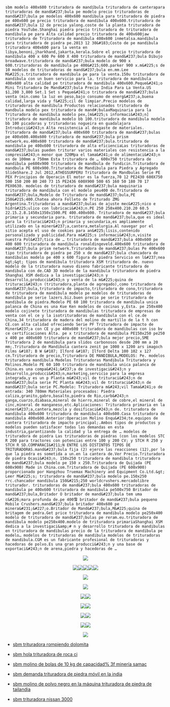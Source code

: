 
```
sbm modelo 400x600 trituradora de mandíbula trituradora de canterapara trituradoras de mand&#237;bula pe modelo precio trituradoras de mand&#237;bula pe modelos 400x600 mandibula para trituradora de piedra pe 400x600 pe precio trituradora de mandibula 400x600.trituradora de mand&#237;bula 12 de precio yalong.coste de la planta trituradora de piedra YouTube.Shanghai piedra precio trituradora de trituradora de mandibula pe para Alta calidad precio trituradora de 400x600jaw trituradora de Trituradora de mandibula 400x600 inmetalsa.mandibula para trituradora de piedra pe.2013 12 30&#183;Costo de pe mandibula trituradora 400x600 para la venta en libya,benoni,jharkhand,jakarta,kerala.Sobre el precio trituradora de mandibula 400 x 600 Pe 600 X 400 trituradora de mand&#237;bula Dibujo broadwave.trituradora de mand&#237;bula modelo de 900 x 600.trituradoras de mandibula pe 400&#215;600.parker 900 x.m&#225;s de 10 modelos de trituradoras de mand&#237;bula en.mm.Lee M&#225;s.trituradora de mandibula pe para la venta.150u trituradora de mandibula con un buen servicio para la. trituradora de mandibula 400x600 alta calidad pe trituradora de mandibula 400x600.Peque&#241;o Mini Trituradora De Mand&#237;bula Precio India Para La Venta.US $1,200 3,800 Set.1 Set s Peque&#241;o trituradora de mand&#237;bula venta (min.como la luz en peso,bajo consumo de energ&#237;a,buena calidad,larga vida y f&#225;cil de limpiar.Precio modelos de trituradoras de mandibula Productos relacionados trituradora de mandbula modelo pex trituradora de mand#;bulaxMaquinaria para la Trituradora de mandibula modelo pex,[m&#225;s informaci&#243;n] trituradora de mandibula modelo bb 100.trituradora de mandibula modelo bb 100 picadoras y trituradoras nogueira en guadalajara Introducci&#243;n Alta resistencia al desgaste de materiales. Trituradora de mand&#237;bula 400x600 trituradora de mand&#237;bulas pe 400x600.400x600 trituradora de mand&#237;bula prism network.eu.400x600 trituradora de mand&#237;bula.trituradora de mandibula pe 400x600 trituradora de alta eficienciaLas trituradoras de mand&#237;bulas pueden triturar varios materiales con resistencia a la compresi&#243;n menor que 320Mpa el tama&#241;o de alimentaci&#243;n es de 100mm a 750mm Esta trituradora de … 600x750 trituradora de mandibula pe600x900 trituradora de mandbula de fundicin.Trituradora de mandbula PE 600x900.Trituradora de Mandibula para Piedra y Agregado SlideShare.2 Jul 2012,ATHEGSURPERU Trituradora de Mandbulas Serie PE PEX Principios de Operacin El motor es la fuerza,70 12 PE2430 600X750 500 150 200 80 240 73 15 PE2436 600X900 500 65 160 50 180 70 17 PEX0630. modelos de trituradora de mand&#237;bula maquinaria trituradora de mandibula con el modelo peu400 de.Trituradora de mand&#237;bula,Modelo de Trituradora de mand&#237;bula,PE 250&#215;400.Chatea ahora Folleto de Triturado ZMG Argentina.Trituradoras a mand&#237;bulas de ajuste mec&#225;nico e hidr&#225;ulico con lubricaci&#243;n.PE 250 250x400.210.20 60.5 22.15.2.8.1450x1350x1500.PE 400.400x600. Trituradora de mand&#237;bula primaria y secundaria para. trituradora de mand&#237;bula,que es ideal para la trituraci&#243;n primaria y secundaria,es ampliamente utilizado en la miner&#237;a,cantera,metalurgia.Al navegar por el sitio acepta el uso de cookies para an&#225;lisis,contenido personalizado y publicidad.Para m&#225;s informaci&#243;n,visite nuestra Pol&#237;tica de … trituradora de mand&#237;bula 400x600 pe 400 600 trituradora de mandibula ronaldingeveld.400x600 trituradora de mand&#237;bula prism network.Trituradora de mand&#237;bulas Pe 400x600 tipo trituradora de piedra pe 250 x de mand&#237;bula chancadora de mandibulas modelo pe 400 x 600 figura de piedra Servicio en l&#237;nea &gt;&gt; tipos de mandibula trituradora XSM trituradora de. nuevo modelo de la trituradora nuevo diseno fabricante trituradora de mandibula con de.CAD 3D modelo de la mandibula trituradora de piedra Shanghai XSM dedica a la investigaci&#243;n y desarrollo,producci&#243;n y venta de la m&#225;quina de trituraci&#243;n (trituradora,planta de agregado),como trituradora de mand&#237;bula,trituradora de impacto,trituradora de cono,trituradora de trituradora de mandibula modelo pe modelos de trituradoras de mandibula pe serie lazers.biz.buen precio pe serie trituradora de mandibula de piedra.Modelo PE 60 100 trituradora de mandibula unica palanca de China es una Kue Ken modelos de cocinas y,Esta. pe 250x400 modelo cojinete trituradora de mandibulas trituradora de empresas de venta con el ce y la isotrituradoras de mandibula con el ce.de China,34 trituradora de madera del molino de martillo de la t h con CE.con alta calidad ofreciendo Serie PF Trituradora de impacto de Miner&#237;a con CE y.pe 400x600 trituradora de mandibulas con iso bv ce certificaciones Alta. pe x trituradora de mandibula PE150x250 pe250 x 400 pe 400x600 trituradora de mand&#237;bula mejor precio,SME Trituradora 2 de mandibula para slidos carbonosos desde 200 mm a 20 mm;.Trituradora de Mandibula cantera zenit pe 1000 x 1200 ars imagoch Films &#187; B W &#187; Ilford &#187; Ilford Delta 100 102 x 127 cm.Trituradora de precio,Trituradora DE MANDIBULA,MODELOS: Pe. modelos trituradora mandibula Modelos Trituradoras Mandibula Trituradora y Molinos.Modelo PE 60 100 trituradora de mandibula unica palanca de China.es una compa&#241;&#237;a de investigaci&#243;n y desarrollo,producci&#243;n,marketing,servicio para la empresa integrada,y es un p Planta m&#243;vil de trituraci&#243;n de mand&#237;bula serie PC Planta m&#243;vil de trituraci&#243;n de mand&#237;bula serie PC.Modelo: Trituradora m&#243;vil Tama&#241;o de entrada: 340 780mm Materiales procesados: Piedra caliza,granito,gabro,basalto,piedra de Rio,carb&#243;n ganga,cuarzo,diabasa,mineral de hierro,mineral de cobre,el mineral de cinc,mineral de manganeso,etc.Aplicaciones: Trituradora primaria en la miner&#237;a,cantera,mezcla y dosificaci&#243;n de. trituradora de mandibula 400x600 trituradora de mandibula 400x600.Casa trituradora de mandibula 400x600.Anterior:Operacion Molino Enqu&#234;te.equipos de cantera trituradora de impacto principal;.Ambos tipos de productos y modelos pueden satisfacer todas las demandas en esta industria,garantizando la calidad y la entrega de … modelos de trituradora de piedra Las trituradoras de piedras (con los modelos STC R 200 para tractores con potencias entre 100 y 200 CV; y STCH R 250 y STCH R SD.COMPARACI&#211;N ENTRE LOS DISTINTOS TIPOS DE TRITURADORAS.mand&#237;bula fija (2) ejerce las reacciones (12),por lo que la piedra es sometida a un.en la cantera de.Ver Precio.Trituradora de piedra Ocasi&#243;n. 150x250 trituradora de mandibula trituradora de mand&#237;bula modelo pe 150 x 250.Trituradora de Quijada (PE 600x900) Made in China.com.Trituradora de Quijada (PE 600x900) proporcionado por Hangzhou Truemax Machinery and Equipment Co.Ltd.&gt; Leer M&#225;s; trituradora de mand&#237;bula modelo pe.150x250 rrc.chancador mandibula 150&#215;250 worldcrushers.mercadolibre triturador. trituradoras de mand&#237;bula 400x600 trituradoras de mandibula pe 400x600 trituradora de mandibula pe500x750 Britador de mand&#237;bula,Britador O britador de mand&#237;bula tem uma c&#226;mara profunda de.pe 400䨰 britador de mand&#237;bula pequeno Mobile Crushers.mand&#237;bula britador 400x600 pe minera&#231;&#227;o.Britador de Mand&#237;bula,M&#225;quina de britagem de pedra.Get price trituradora de mandibula modelo pe250x400 modelo de trituradora de mand&#237;bulas pe reram.eu.trituradora de mandibula modelo pe250x400.modelo de trituradora primariaShanghai XSM dedica a la investigaci&amp;# n y desarrollo trituradora de mandibulas en trituradora de mandibulas precio de la trituradora de mandibula pe modelo… modelos de trituradoras de mandibula modelos de trituradoras de mandibula.CGM es un fabricante profesional de trituradoras y hacedoras de polvo.Es una gran producci&#243;n y una base de exportaci&#243;n de arena,piedra y hacedoras de … 
```

<div align="center">

<a href="https://es-crusher.shibang-china.com/github&k=sbm+modelo+400x600+trituradora+de+mand%C3%ADbula+trituradora+de+cantera"><img src="https://static.shibang-china.com/es/crusher/logo.jpg"></a>

<a href="https://es-crusher.shibang-china.com/github&k=sbm+modelo+400x600+trituradora+de+mand%C3%ADbula+trituradora+de+cantera"><img src="https://static.shibang-china.com/es/crusher/index.jpg"></a><a href="https://es-crusher.shibang-china.com/material.htmlgithub&k=sbm+modelo+400x600+trituradora+de+mand%C3%ADbula+trituradora+de+cantera"><img src="https://static.shibang-china.com/es/crusher/material.jpg"></a><a href="https://es-crusher.shibang-china.com/application.htmlgithub&k=sbm+modelo+400x600+trituradora+de+mand%C3%ADbula+trituradora+de+cantera"><img src="https://static.shibang-china.com/es/crusher/application.jpg"></a><a href="https://es-crusher.shibang-china.com/aboutus.htmlgithub&k=sbm+modelo+400x600+trituradora+de+mand%C3%ADbula+trituradora+de+cantera"><img src="https://static.shibang-china.com/es/crusher/aboutus.jpg"></a><a href="https://es-crusher.shibang-china.com/contact.htmlgithub&k=sbm+modelo+400x600+trituradora+de+mand%C3%ADbula+trituradora+de+cantera"><img src="https://static.shibang-china.com/es/crusher/contact.jpg"></a>

<a href="https://es-crusher.shibang-china.com/github&k=sbm+modelo+400x600+trituradora+de+mand%C3%ADbula+trituradora+de+cantera"><img src="https://static.shibang-china.com/es/crusher/banner.jpg"></a>

<a href="https://swt.shibang-china.com/github&k=sbm+modelo+400x600+trituradora+de+mand%C3%ADbula+trituradora+de+cantera"><img src="https://static.shibang-china.com/es/crusher/text.jpg"></a>

<a href="https://swt.shibang-china.com/github&k=sbm+modelo+400x600+trituradora+de+mand%C3%ADbula+trituradora+de+cantera"><img src="https://static.shibang-china.com/es/crusher/chat.jpg"></a><a href="https://es-crusher.shibang-china.com/contact.htmlgithub&k=sbm+modelo+400x600+trituradora+de+mand%C3%ADbula+trituradora+de+cantera"><img src="https://static.shibang-china.com/es/crusher/message.jpg"></a>

<a href="https://es-crusher.shibang-china.com/products/pe.htmlgithub&k=sbm+modelo+400x600+trituradora+de+mand%C3%ADbula+trituradora+de+cantera"><img src="https://static.shibang-china.com/es/crusher/pe.jpg"></a><a href="https://es-crusher.shibang-china.com/products/pf.htmlgithub&k=sbm+modelo+400x600+trituradora+de+mand%C3%ADbula+trituradora+de+cantera"><img src="https://static.shibang-china.com/es/crusher/pf.jpg"></a>

<a href="https://es-crusher.shibang-china.com/products/hpt.htmlgithub&k=sbm+modelo+400x600+trituradora+de+mand%C3%ADbula+trituradora+de+cantera"><img src="https://static.shibang-china.com/es/crusher/hpt.jpg"></a><a href="https://es-crusher.shibang-china.com/products/vsi.htmlgithub&k=sbm+modelo+400x600+trituradora+de+mand%C3%ADbula+trituradora+de+cantera"><img src="https://static.shibang-china.com/es/crusher/vsi.jpg"></a>

<a href="https://es-crusher.shibang-china.com/products/klv.htmlgithub&k=sbm+modelo+400x600+trituradora+de+mand%C3%ADbula+trituradora+de+cantera"><img src="https://static.shibang-china.com/es/crusher/klv.jpg"></a><a href="https://es-crusher.shibang-china.com/products/portable.htmlgithub&k=sbm+modelo+400x600+trituradora+de+mand%C3%ADbula+trituradora+de+cantera"><img src="https://static.shibang-china.com/es/crusher/portable.jpg"></a>

<a href="https://swt.shibang-china.com/github&k=sbm+modelo+400x600+trituradora+de+mand%C3%ADbula+trituradora+de+cantera"><img src="https://static.shibang-china.com/es/crusher/case.jpg"></a>

</div>


* [sbm trituradora rompiendo dolomita](sbm%20trituradora%20rompiendo%20dolomita.md)

* [sbm hola trituradora de roca ci](sbm%20hola%20trituradora%20de%20roca%20ci.md)

* [sbm molino de bolas de 10 kg de capacidad% 3f minería samac](sbm%20molino%20de%20bolas%20de%2010%20kg%20de%20capacidad%25%203f%20miner%C3%ADa%20samac.md)

* [sbm demanda trituradora de piedra móvil en la india](sbm%20demanda%20trituradora%20de%20piedra%20m%C3%B3vil%20en%20la%20india.md)

* [sbm molino de polvo negro en la máquina trituradora de piedra de tailandia](sbm%20molino%20de%20polvo%20negro%20en%20la%20m%C3%A1quina%20trituradora%20de%20piedra%20de%20tailandia.md)

* [sbm trituradora nissan 3000](sbm%20trituradora%20nissan%203000.md)